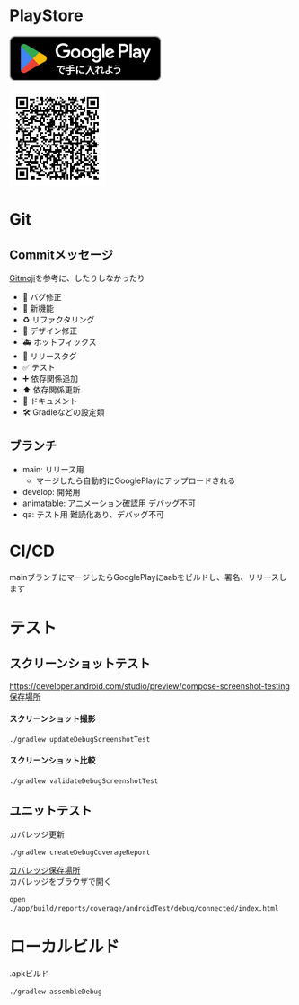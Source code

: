 # PlayStore
[![ToPlayStore](play_store_image/GetItOnGooglePlay_Badge_Web_color_Japanese.png)](https://play.google.com/store/apps/details?id=com.akaiyukiusagi.quicktodo)  

![ToPlayStoreQR](play_store_image/todo_app_download.png)

# Git
## Commitメッセージ
[Gitmoji](https://gitmoji.dev/)を参考に、したりしなかったり

- 🐛 バグ修正
- 🚀 新機能
- ♻️ リファクタリング
- 🎨 デザイン修正
- 🚑 ホットフィックス
- 🔖 リリースタグ
- ✅ テスト
- ➕ 依存関係追加
- ⬆️ 依存関係更新
- 📝 ドキュメント
- 🛠️ Gradleなどの設定類

## ブランチ
- main: リリース用
  - マージしたら自動的にGooglePlayにアップロードされる
- develop: 開発用
- animatable: アニメーション確認用 デバッグ不可
- qa: テスト用 難読化あり、デバッグ不可


# CI/CD
mainブランチにマージしたらGooglePlayにaabをビルドし、署名、リリースします


# テスト
## スクリーンショットテスト
https://developer.android.com/studio/preview/compose-screenshot-testing  
[保存場所](app/src/debug/screenshotTest/reference)

#### スクリーンショット撮影
```
./gradlew updateDebugScreenshotTest
```

#### スクリーンショット比較
```
./gradlew validateDebugScreenshotTest
```

## ユニットテスト

カバレッジ更新
```
./gradlew createDebugCoverageReport
```

[カバレッジ保存場所](./app/build/reports/coverage/androidTest/debug/connected/index.html)  
カバレッジをブラウザで開く
```
open ./app/build/reports/coverage/androidTest/debug/connected/index.html
```

# ローカルビルド
.apkビルド
```
./gradlew assembleDebug
```